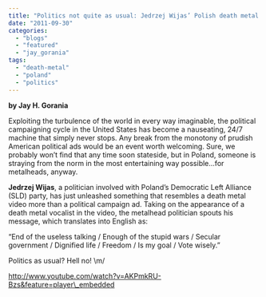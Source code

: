 ```yaml
---
title: "Politics not quite as usual: Jedrzej Wijas’ Polish death metal campaign ad strays from the norm"
date: "2011-09-30"
categories: 
  - "blogs"
  - "featured"
  - "jay_gorania"
tags: 
  - "death-metal"
  - "poland"
  - "politics"
---
```


**by Jay H. Gorania**

Exploiting the turbulence of the world in every way imaginable, the political campaigning cycle in the United States has become a nauseating, 24/7 machine that simply never stops. Any break from the monotony of prudish American political ads would be an event worth welcoming. Sure, we probably won’t find that any time soon stateside, but in Poland, someone is straying from the norm in the most entertaining way possible...for metalheads, anyway.

**Jedrzej Wijas**, a politician involved with Poland’s Democratic Left Alliance (SLD) party, has just unleashed something that resembles a death metal video more than a political campaign ad. Taking on the appearance of a death metal vocalist in the video, the metalhead politician spouts his message, which translates into English as:

“End of the useless talking / Enough of the stupid wars / Secular government / Dignified life / Freedom / Is my goal / Vote wisely.”

Politics as usual? Hell no! \\m/

http://www.youtube.com/watch?v=AKPmkRU-Bzs&feature=player\_embedded
